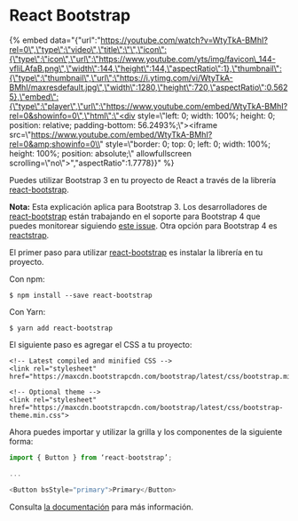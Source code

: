 # React Bootstrap

{% embed data="{\"url\":\"https://youtube.com/watch?v=WtyTkA-BMhI?rel=0\",\"type\":\"video\",\"title\":\"\",\"icon\":{\"type\":\"icon\",\"url\":\"https://www.youtube.com/yts/img/favicon\_144-vfliLAfaB.png\",\"width\":144,\"height\":144,\"aspectRatio\":1},\"thumbnail\":{\"type\":\"thumbnail\",\"url\":\"https://i.ytimg.com/vi/WtyTkA-BMhI/maxresdefault.jpg\",\"width\":1280,\"height\":720,\"aspectRatio\":0.5625},\"embed\":{\"type\":\"player\",\"url\":\"https://www.youtube.com/embed/WtyTkA-BMhI?rel=0&showinfo=0\",\"html\":\"<div style=\\"left: 0; width: 100%; height: 0; position: relative; padding-bottom: 56.2493%;\\"><iframe src=\\"https://www.youtube.com/embed/WtyTkA-BMhI?rel=0&amp;showinfo=0\\" style=\\"border: 0; top: 0; left: 0; width: 100%; height: 100%; position: absolute;\\" allowfullscreen scrolling=\\"no\\"></iframe></div>\",\"aspectRatio\":1.7778}}" %}

  
 Puedes utilizar Bootstrap 3 en tu proyecto de React a través de la librería [react-bootstrap](https://react-bootstrap.github.io/).

**Nota:** Esta explicación aplica para Bootstrap 3. Los desarrolladores de [react-bootstrap](https://react-bootstrap.github.io/) están trabajando en el soporte para Bootstrap 4 que puedes monitorear siguiendo [este issue](https://github.com/react-bootstrap/react-bootstrap/pull/2752). Otra opción para Bootstrap 4 es [reactstrap](https://reactstrap.github.io/).

El primer paso para utilizar [react-bootstrap](https://react-bootstrap.github.io/) es instalar la librería en tu proyecto.

Con npm:

```text
$ npm install --save react-bootstrap
```

Con Yarn:

```text
$ yarn add react-bootstrap
```

El siguiente paso es agregar el CSS a tu proyecto:

```markup
<!-- Latest compiled and minified CSS -->
<link rel="stylesheet" href="https://maxcdn.bootstrapcdn.com/bootstrap/latest/css/bootstrap.min.css">

<!-- Optional theme -->
<link rel="stylesheet" href="https://maxcdn.bootstrapcdn.com/bootstrap/latest/css/bootstrap-theme.min.css">
```

Ahora puedes importar y utilizar la grilla y los componentes de la siguiente forma:

```javascript
import { Button } from ‘react-bootstrap’;

...

<Button bsStyle="primary">Primary</Button>
```

Consulta [la documentación](https://react-bootstrap.github.io/getting-started/introduction/) para más información.

